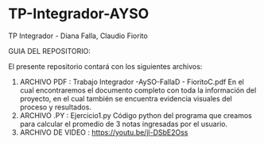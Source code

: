 # TP-Integrador-AYSO
TP Integrador - Diana Falla, Claudio Fiorito

GUIA DEL REPOSITORIO:

El presente repositorio contará con los siguientes archivos:

1. ARCHIVO PDF : Trabajo Integrador -AySO-FallaD - FioritoC.pdf
    En el cual encontraremos el documento completo con toda la información del proyecto, en el cual también se encuentra evidencia visuales del proceso y resultados.
2. ARCHIVO .PY : Ejercicio1.py
    Código python del programa que creamos para calcular el promedio de 3 notas ingresadas por el usuario.
3. ARCHIVO DE VIDEO : https://youtu.be/jl-DSbE2Oss
